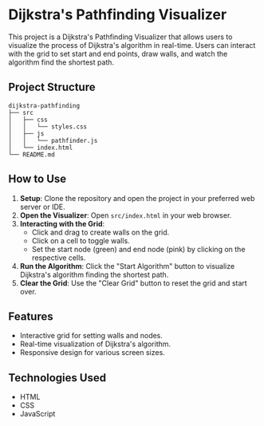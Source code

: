 # Dijkstra's Pathfinding Visualizer

This project is a Dijkstra's Pathfinding Visualizer that allows users to visualize the process of Dijkstra's algorithm in real-time. Users can interact with the grid to set start and end points, draw walls, and watch the algorithm find the shortest path.

## Project Structure

```
dijkstra-pathfinding
├── src
│   ├── css
│   │   └── styles.css
│   ├── js
│   │   └── pathfinder.js
│   └── index.html
└── README.md
```

## How to Use

1. **Setup**: Clone the repository and open the project in your preferred web server or IDE.
2. **Open the Visualizer**: Open `src/index.html` in your web browser.
3. **Interacting with the Grid**:
   - Click and drag to create walls on the grid.
   - Click on a cell to toggle walls.
   - Set the start node (green) and end node (pink) by clicking on the respective cells.
4. **Run the Algorithm**: Click the "Start Algorithm" button to visualize Dijkstra's algorithm finding the shortest path.
5. **Clear the Grid**: Use the "Clear Grid" button to reset the grid and start over.

## Features

- Interactive grid for setting walls and nodes.
- Real-time visualization of Dijkstra's algorithm.
- Responsive design for various screen sizes.

## Technologies Used

- HTML
- CSS
- JavaScript


